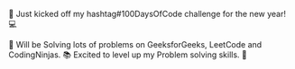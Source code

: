 🚀 Just kicked off my hashtag#100DaysOfCode challenge for the new year! 💻

🔗 Will be Solving lots of problems on GeeksforGeeks, LeetCode and CodingNinjas.
📚 Excited to level up my Problem solving skills. 🚀
